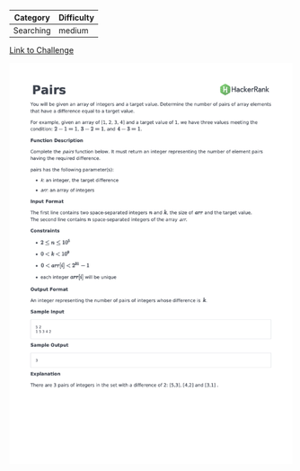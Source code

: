 | Category  | Difficulty |
| --------- | ---------- |
| Searching | medium     |

[Link to Challenge](https://www.hackerrank.com/challenges/pairs/problem)

![Description](./Description.png)

